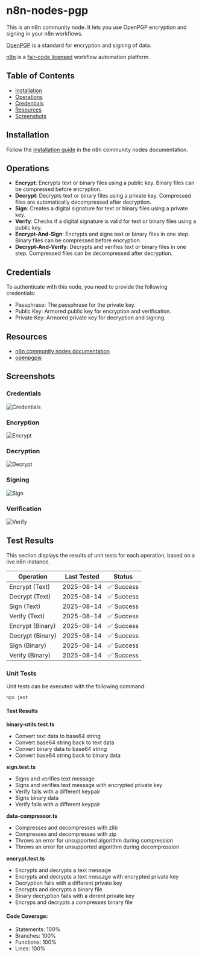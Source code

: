 # n8n-nodes-pgp

This is an n8n community node. It lets you use OpenPGP encryption and signing in your n8n workflows.

[OpenPGP](https://www.openpgp.org/) is a standard for encryption and signing of data.

[n8n](https://n8n.io/) is a [fair-code licensed](https://docs.n8n.io/reference/license/) workflow automation platform.

## Table of Contents
* [Installation](#installation)
* [Operations](#operations)
* [Credentials](#credentials)
* [Resources](#resources)
* [Screenshots](#screenshots)


## Installation

Follow the [installation guide](https://docs.n8n.io/integrations/community-nodes/installation/) in the n8n community nodes documentation.

## Operations

- **Encrypt**: Encrypts text or binary files using a public key. Binary files can be compressed before encryption.
- **Decrypt**: Decrypts text or binary files using a private key. Compressed files are automatically decompressed after decryption.
- **Sign**: Creates a digital signature for text or binary files using a private key.
- **Verify**: Checks if a digital signature is valid for text or binary files using a public key.
- **Encrypt-And-Sign**: Encrypts and signs text or binary files in one step. Binary files can be compressed before encryption.
- **Decrypt-And-Verify**: Decrypts and verifies text or binary files in one step. Compressed files can be decompressed after decryption.


## Credentials

To authenticate with this node, you need to provide the following credentials:
- Passphrase: The passphrase for the private key.
- Public Key: Armored public key for encryption and verification.
- Private Key: Armored private key for decryption and signing.

## Resources

- [n8n community nodes documentation](https://docs.n8n.io/integrations/community-nodes/)
- [openpgpjs](https://openpgpjs.org/)

## Screenshots

### Credentials
![Credentials](./docs/images/credentials.png)

### Encryption
![Encrypt](./docs/images/encrypt.png)

### Decryption
![Decrypt](./docs/images/decrypt.png)

### Signing
![Sign](./docs/images/sign.png)

### Verification
![Verify](./docs/images/verify.png)

## Test Results

This section displays the results of unit tests for each operation, based on a live n8n instance.

| Operation        | Last Tested                                           | Status                                                 |
|------------------|-------------------------------------------------------|--------------------------------------------------------|
| Encrypt (Text)   | <span id="test-encrypt-text-date">2025-08-14</span>   | <span id="test-encrypt-text-result">✅ Success</span>   |
| Decrypt (Text)   | <span id="test-decrypt-text-date">2025-08-14</span>   | <span id="test-decrypt-text-result">✅ Success</span>   |
| Sign (Text)      | <span id="test-sign-text-date">2025-08-14</span>      | <span id="test-sign-text-result">✅ Success</span>      |
| Verify (Text)    | <span id="test-verify-text-date">2025-08-14</span>    | <span id="test-verify-text-result">✅ Success</span>    |
| Encrypt (Binary) | <span id="test-encrypt-binary-date">2025-08-14</span> | <span id="test-encrypt-binary-result">✅ Success</span> |
| Decrypt (Binary) | <span id="test-decrypt-binary-date">2025-08-14</span> | <span id="test-decrypt-binary-result">✅ Success</span> |
| Sign (Binary)    | <span id="test-sign-binary-date">2025-08-14</span>    | <span id="test-sign-binary-result">✅ Success</span>    |
| Verify (Binary)  | <span id="test-verify-binary-date">2025-08-14</span>  | <span id="test-verify-binary-result">✅ Success</span>  |

### Unit Tests

Unit tests can be executed with the following command:

```bash
npx jest
```

#### Test Results

**binary-utils.test.ts**

* Convert text data to base64 string
* Convert base64 string back to text data
* Convert binary data to base64 string
* Convert base64 string back to binary data

**sign.test.ts**

* Signs and verifies text message
* Signs and verifies text message with encrypted private key
* Verify fails with a different keypair
* Signs binary data
* Verify fails with a different keypair

**data-compressor.ts**

* Compresses and decompresses with zlib
* Compresses and decompresses with zip
* Throws an error for unsupported algorithm during compression
* Throws an error for unsupported algorithm during decompression

**encrypt.test.ts**

* Encrypts and decrypts a text message
* Encrypts and decrypts a text message with encrypted private key
* Decryption fails with a different private key
* Encrypts and decrypts a binary file
* Binary decryption fails with a dirrent private key
* Encryps and decrypts a compresses binary file

#### Code Coverage:
* Statements: 100%
* Branches: 100%
* Functions: 100%
* Lines: 100%
